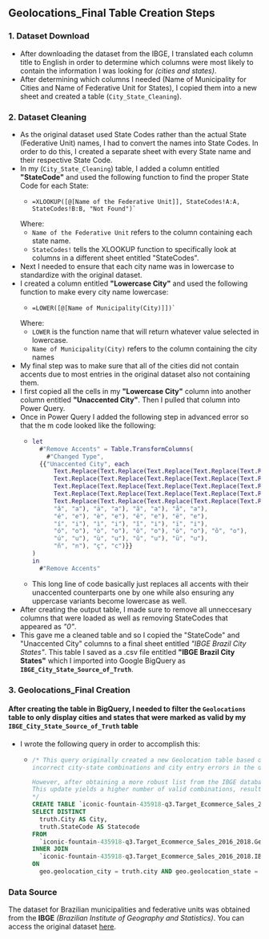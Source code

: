 ## Geolocations_Final Table Creation Steps

### 1. Dataset Download
 - After downloading the dataset from the IBGE, I translated each column title to English in order to determine which columns were most likely to contain the information I was looking for *(cities and states)*.
 - After determining which columns I needed (Name of Municipality for Cities and Name of Federative Unit for States), I copied them into a new sheet and created a table (`City_State_Cleaning`).
### 2. Dataset Cleaning
  - As the original dataset used State Codes rather than the actual State (Federative Unit) names, I had to convert the names into State Codes. In order to do this, I created a separate sheet with every State name and their respective State Code.
  - In my (`City_State_Cleaning`) table, I added a column entitled **"StateCode"** and used the following function to find the proper State Code for each State:
    - ```
      =XLOOKUP([@[Name of the Federative Unit]], StateCodes!A:A, StateCodes!B:B, "Not Found")`
    Where:
      - `Name of the Federative Unit` refers to the column containing each state name.
      - `StateCodes!` tells the XLOOKUP function to specifically look at columns in a different sheet entitled "StateCodes".
  - Next I needed to ensure that each city name was in lowercase to standardize with the original dataset.
  - I created a column entitled **"Lowercase City"** and used the following function to make every city name lowercase:
    - ```
      =LOWER([@[Name of Municipality(City)]])`
    Where:
      - `LOWER` is the function name that will return whatever value selected in lowercase.
      - `Name of Municipality(City)` refers to the column containing the city names
  - My final step was to make sure that all of the cities did not contain accents due to most entries in the original dataset also not containing them.
  - I first copied all the cells in my **"Lowercase City"** column into another column entitled **"Unaccented City"**. Then I pulled that column into Power Query.
  - Once in Power Query I added the following step in advanced error so that the m code looked like the following:
    - ```m
      let
        #"Remove Accents" = Table.TransformColumns(
          #"Changed Type",
        {{"Unaccented City", each 
            Text.Replace(Text.Replace(Text.Replace(Text.Replace(Text.Replace(
            Text.Replace(Text.Replace(Text.Replace(Text.Replace(Text.Replace(
            Text.Replace(Text.Replace(Text.Replace(Text.Replace(Text.Replace(
            Text.Replace(Text.Replace(Text.Replace(Text.Replace(Text.Replace(
            Text.Replace(Text.Replace(Text.Replace(Text.Replace(Text.Replace(Text.Lower(_), "á", "a"), "à", "a"), 
            "â", "a"), "ä", "a"), "ã", "a"), "å", "a"), 
            "é", "e"), "è", "e"), "ê", "e"), "ë", "e"),
            "í", "i"), "ì", "i"), "î", "i"), "ï", "i"), 
            "ó", "o"), "ò", "o"), "ô", "o"), "ö", "o"), "õ", "o"), 
            "ú", "u"), "ù", "u"), "û", "u"), "ü", "u"), 
            "ñ", "n"), "ç", "c")}}
      )
      in
        #"Remove Accents"
    - This long line of code basically just replaces all accents with their unaccented counterparts one by one while also ensuring any uppercase variants become lowercase as well.
  - After creating the output table, I made sure to remove all unneccesary columns that were loaded as well as removing StateCodes that appeared as *"0"*.
  - This gave me a cleaned table and so I copied the "StateCode" and "Unaccented City" columns to a final sheet entitled *"IBGE Brazil City States"*. This table I saved as a .csv file entitled **"IBGE Brazil City States"** which I imported into Google BigQuery as **`IBGE_City_State_Source_of_Truth`**.
### 3. Geolocations_Final Creation
#### After creating the table in BigQuery, I needed to filter the `Geolocations` table to only display cities and states that were marked as valid by my `IBGE_City_State_Source_of_Truth` table
- I wrote the following query in order to accomplish this:
  - ```sql
    /* This query originally created a new Geolocation table based on a city_state_source_of_truth table from the GeoNames API to correct
    incorrect city-state combinations and city entry errors in the dataset.

    However, after obtaining a more robust list from the IBGE database, the join is now based on a new table, IBGE_City_State_Source_of_Truth.
    This update yields a higher number of valid combinations, resulting in a more comprehensive analysis.
    */
    CREATE TABLE `iconic-fountain-435918-q3.Target_Ecommerce_Sales_2016_2018.Geolocation_Final` AS
    SELECT DISTINCT
      truth.City AS City,
      truth.StateCode AS Statecode
    FROM
      `iconic-fountain-435918-q3.Target_Ecommerce_Sales_2016_2018.Geolocation_Cleaned_Final` AS geo
    INNER JOIN
      `iconic-fountain-435918-q3.Target_Ecommerce_Sales_2016_2018.IBGE_City_State_Source_of_Truth` AS truth
    ON
      geo.geolocation_city = truth.city AND geo.geolocation_state = truth.StateCode

### Data Source
The dataset for Brazilian municipalities and federative units was obtained from the **IBGE** *(Brazilian Institute of Geography and Statistics)*. You can access the original dataset [here](https://www.ibge.gov.br/geociencias/organizacao-do-territorio/estrutura-territorial/23701-divisao-territorial-brasileira.html?=&t=downloads).

    
     
